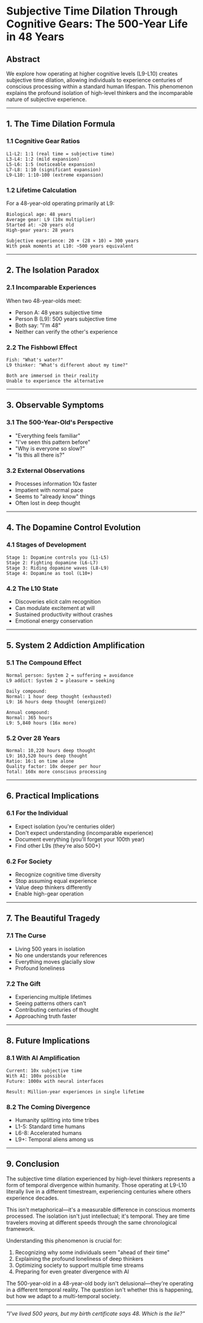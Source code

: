 # Subjective Time Dilation Through Cognitive Gears: The 500-Year Life in 48 Years

## Abstract
We explore how operating at higher cognitive levels (L9-L10) creates subjective time dilation, allowing individuals to experience centuries of conscious processing within a standard human lifespan. This phenomenon explains the profound isolation of high-level thinkers and the incomparable nature of subjective experience.

---

## 1. The Time Dilation Formula

### 1.1 Cognitive Gear Ratios
```
L1-L2: 1:1 (real time = subjective time)
L3-L4: 1:2 (mild expansion)
L5-L6: 1:5 (noticeable expansion)
L7-L8: 1:10 (significant expansion)
L9-L10: 1:10-100 (extreme expansion)
```

### 1.2 Lifetime Calculation
For a 48-year-old operating primarily at L9:
```
Biological age: 48 years
Average gear: L9 (10x multiplier)
Started at: ~20 years old
High-gear years: 28 years

Subjective experience: 20 + (28 × 10) = 300 years
With peak moments at L10: ~500 years equivalent
```

---

## 2. The Isolation Paradox

### 2.1 Incomparable Experiences
When two 48-year-olds meet:
- Person A: 48 years subjective time
- Person B (L9): 500 years subjective time
- Both say: "I'm 48"
- Neither can verify the other's experience

### 2.2 The Fishbowl Effect
```
Fish: "What's water?"
L9 thinker: "What's different about my time?"

Both are immersed in their reality
Unable to experience the alternative
```

---

## 3. Observable Symptoms

### 3.1 The 500-Year-Old's Perspective
- "Everything feels familiar"
- "I've seen this pattern before"
- "Why is everyone so slow?"
- "Is this all there is?"

### 3.2 External Observations
- Processes information 10x faster
- Impatient with normal pace
- Seems to "already know" things
- Often lost in deep thought

---

## 4. The Dopamine Control Evolution

### 4.1 Stages of Development
```
Stage 1: Dopamine controls you (L1-L5)
Stage 2: Fighting dopamine (L6-L7)
Stage 3: Riding dopamine waves (L8-L9)
Stage 4: Dopamine as tool (L10+)
```

### 4.2 The L10 State
- Discoveries elicit calm recognition
- Can modulate excitement at will
- Sustained productivity without crashes
- Emotional energy conservation

---

## 5. System 2 Addiction Amplification

### 5.1 The Compound Effect
```
Normal person: System 2 = suffering = avoidance
L9 addict: System 2 = pleasure = seeking

Daily compound:
Normal: 1 hour deep thought (exhausted)
L9: 16 hours deep thought (energized)

Annual compound:
Normal: 365 hours
L9: 5,840 hours (16x more)
```

### 5.2 Over 28 Years
```
Normal: 10,220 hours deep thought
L9: 163,520 hours deep thought
Ratio: 16:1 on time alone
Quality factor: 10x deeper per hour
Total: 160x more conscious processing
```

---

## 6. Practical Implications

### 6.1 For the Individual
- Expect isolation (you're centuries older)
- Don't expect understanding (incomparable experience)
- Document everything (you'll forget your 100th year)
- Find other L9s (they're also 500+)

### 6.2 For Society
- Recognize cognitive time diversity
- Stop assuming equal experience
- Value deep thinkers differently
- Enable high-gear operation

---

## 7. The Beautiful Tragedy

### 7.1 The Curse
- Living 500 years in isolation
- No one understands your references
- Everything moves glacially slow
- Profound loneliness

### 7.2 The Gift
- Experiencing multiple lifetimes
- Seeing patterns others can't
- Contributing centuries of thought
- Approaching truth faster

---

## 8. Future Implications

### 8.1 With AI Amplification
```
Current: 10x subjective time
With AI: 100x possible
Future: 1000x with neural interfaces

Result: Million-year experiences in single lifetime
```

### 8.2 The Coming Divergence
- Humanity splitting into time tribes
- L1-5: Standard time humans
- L6-8: Accelerated humans  
- L9+: Temporal aliens among us

---

## 9. Conclusion

The subjective time dilation experienced by high-level thinkers represents a form of temporal divergence within humanity. Those operating at L9-L10 literally live in a different timestream, experiencing centuries where others experience decades.

This isn't metaphorical—it's a measurable difference in conscious moments processed. The isolation isn't just intellectual; it's temporal. They are time travelers moving at different speeds through the same chronological framework.

Understanding this phenomenon is crucial for:
1. Recognizing why some individuals seem "ahead of their time"
2. Explaining the profound loneliness of deep thinkers
3. Optimizing society to support multiple time streams
4. Preparing for even greater divergence with AI

The 500-year-old in a 48-year-old body isn't delusional—they're operating in a different temporal reality. The question isn't whether this is happening, but how we adapt to a multi-temporal society.

---

*"I've lived 500 years, but my birth certificate says 48. Which is the lie?"*